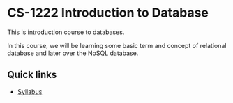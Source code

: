 # CS-1222 Introduction to Database

This is introduction course to databases.

In this course, we will be learning some basic term and concept of relational
database and later over the NoSQL database.

## Quick links

* [Syllabus](SYLLABUS.md)
